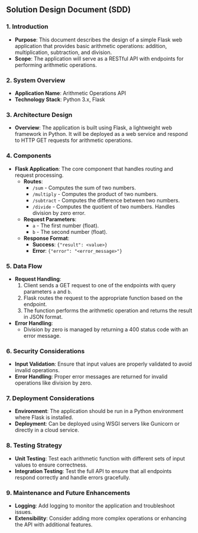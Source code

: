 ## Solution Design Document (SDD)

### 1. **Introduction**
   - **Purpose**: This document describes the design of a simple Flask web application that provides basic arithmetic operations: addition, multiplication, subtraction, and division.
   - **Scope**: The application will serve as a RESTful API with endpoints for performing arithmetic operations.

### 2. **System Overview**
   - **Application Name**: Arithmetic Operations API
   - **Technology Stack**: Python 3.x, Flask

### 3. **Architecture Design**
   - **Overview**: The application is built using Flask, a lightweight web framework in Python. It will be deployed as a web service and respond to HTTP GET requests for arithmetic operations.

### 4. **Components**
   - **Flask Application**: The core component that handles routing and request processing.
     - **Routes**:
       - `/sum` - Computes the sum of two numbers.
       - `/multiply` - Computes the product of two numbers.
       - `/subtract` - Computes the difference between two numbers.
       - `/divide` - Computes the quotient of two numbers. Handles division by zero error.
     - **Request Parameters**: 
       - `a` - The first number (float).
       - `b` - The second number (float).
     - **Response Format**:
       - **Success**: `{"result": <value>}`
       - **Error**: `{"error": "<error_message>"}`

### 5. **Data Flow**
   - **Request Handling**:
     1. Client sends a GET request to one of the endpoints with query parameters `a` and `b`.
     2. Flask routes the request to the appropriate function based on the endpoint.
     3. The function performs the arithmetic operation and returns the result in JSON format.
   - **Error Handling**:
     - Division by zero is managed by returning a 400 status code with an error message.

### 6. **Security Considerations**
   - **Input Validation**: Ensure that input values are properly validated to avoid invalid operations.
   - **Error Handling**: Proper error messages are returned for invalid operations like division by zero.

### 7. **Deployment Considerations**
   - **Environment**: The application should be run in a Python environment where Flask is installed.
   - **Deployment**: Can be deployed using WSGI servers like Gunicorn or directly in a cloud service.

### 8. **Testing Strategy**
   - **Unit Testing**: Test each arithmetic function with different sets of input values to ensure correctness.
   - **Integration Testing**: Test the full API to ensure that all endpoints respond correctly and handle errors gracefully.

### 9. **Maintenance and Future Enhancements**
   - **Logging**: Add logging to monitor the application and troubleshoot issues.
   - **Extensibility**: Consider adding more complex operations or enhancing the API with additional features.
